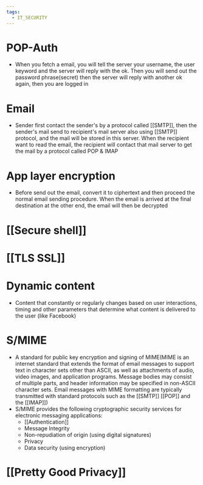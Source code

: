 ```yaml
---
tags:
  - IT_SECURITY
---
```

# POP-Auth
* When you fetch a email, you will tell the server your username, the user keyword and the server will reply with the ok. Then you will send out the password phrase(secret) then the server will reply with another ok again, then you are logged in
# Email
* Sender first contact the sender's  by a protocol called [[SMTP]], then the sender's mail send to recipient's mail server also using [[SMTP]] protocol, and the mail will be stored in this server. When the recipient want to read the email, the recipient will contact that mail server to get the mail by a protocol called POP & IMAP
# App layer encryption
* Before send out the email, convert it to ciphertext and then proceed the normal email sending procedure. When the email is arrived at the final destination at the other end, the email will then be decrypted
# [[Secure shell]]

# [[TLS SSL]]
# Dynamic content
* Content that constantly or regularly changes based on user interactions, timing and other parameters that determine what content is delivered to the user (like Facebook)
# S/MIME
* A standard for public key encryption and signing of MIME(MIME is an internet standard that extends the format of email messages to support text in character sets other than ASCII, as well as attachments of audio, video images, and application programs. Message bodies may consist of multiple parts, and header information may be specified in non-ASCII character sets. Email messages with MIME formatting are typically transmitted with standard protocols such as the [[SMTP]] [[POP]] and the [[IMAP]])
* S/MIME provides the following cryptographic security services for electronic messaging applications:
	* [[Authentication]] 
	* Message Integrity
	* Non-repudiation of origin (using digital signatures)
	* Privacy
	* Data security (using encryption)
# [[Pretty Good Privacy]]